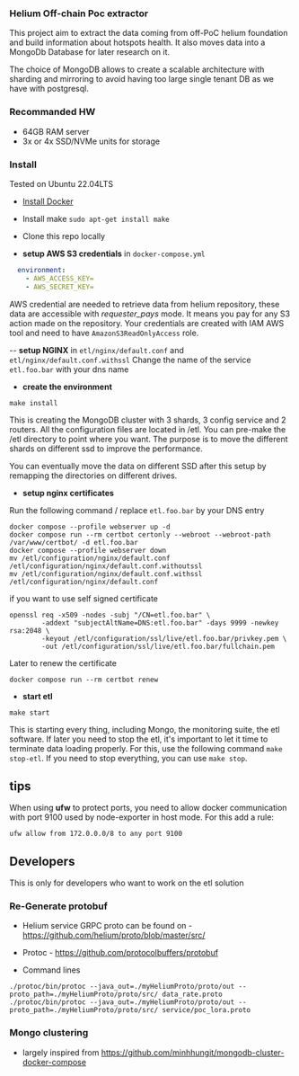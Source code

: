 ### Helium Off-chain Poc extractor

This project aim to extract the data coming from off-PoC helium foundation and build information about
hotspots health. It also moves data into a MongoDb Database for later research on it.

The choice of MongoDB allows to create a scalable architecture with sharding and mirroring to avoid having
too large single tenant DB as we have with postgresql.

### Recommanded HW
- 64GB RAM server
- 3x or 4x SSD/NVMe units for storage

### Install
Tested on Ubuntu 22.04LTS
- [Install Docker](https://docs.docker.com/engine/install/ubuntu/)
- Install make `sudo apt-get install make`
- Clone this repo locally

- **setup AWS S3 credentials** in `docker-compose.yml`
```yaml
  environment:
    - AWS_ACCESS_KEY=
    - AWS_SECRET_KEY=
```
AWS credential are needed to retrieve data from helium repository, these data are
accessible with *requester_pays* mode. It means you pay for any S3 action made on the
repository. Your credentials are created with IAM AWS tool and need to have `AmazonS3ReadOnlyAccess` role.

-- **setup NGINX** in `etl/nginx/default.conf` and `etl/nginx/default.conf.withssl`
Change the name of the service `etl.foo.bar` with your dns name

- **create the environment**
```agsl
make install
```
This is creating the MongoDB cluster with 3 shards, 3 config service and 2 routers.
All the configuration files are located in /etl. You can pre-make the /etl directory to
point where you want. The purpose is to move the different shards on different ssd to improve
the performance. 

You can eventually move the data on different SSD after this setup by remapping the
directories on different drives.

- **setup nginx certificates**

Run the following command / replace `etl.foo.bar` by your DNS entry
```
docker compose --profile webserver up -d
docker compose run --rm certbot certonly --webroot --webroot-path /var/www/certbot/ -d etl.foo.bar
docker compose --profile webserver down
mv /etl/configuration/nginx/default.conf /etl/configuration/nginx/default.conf.withoutssl
mv /etl/configuration/nginx/default.conf.withssl /etl/configuration/nginx/default.conf
```

if you want to use self signed certificate
```agsl
openssl req -x509 -nodes -subj "/CN=etl.foo.bar" \
        -addext "subjectAltName=DNS:etl.foo.bar" -days 9999 -newkey rsa:2048 \
        -keyout /etl/configuration/ssl/live/etl.foo.bar/privkey.pem \
        -out /etl/configuration/ssl/live/etl.foo.bar/fullchain.pem
```

Later to renew the certificate
```
docker compose run --rm certbot renew
```


- **start etl**
```
make start
```
This is starting every thing, including Mongo, the monitoring suite, the etl software.
If later you need to stop the etl, it's important to let it time to terminate data loading properly.
For this, use the following command `make stop-etl`. If you need to stop everything, you
can use `make stop`.

## tips

When using **ufw** to protect ports, you need to allow docker communication with port 9100 used by
node-exporter in host mode. For this add a rule:

```
ufw allow from 172.0.0.0/8 to any port 9100
```

## Developers
This is only for developers who want to work on the etl solution

### Re-Generate protobuf

- Helium service GRPC proto can be found on - https://github.com/helium/proto/blob/master/src/

- Protoc - https://github.com/protocolbuffers/protobuf
- Command lines
```agsl
./protoc/bin/protoc --java_out=./myHeliumProto/proto/out --proto_path=./myHeliumProto/proto/src/ data_rate.proto
./protoc/bin/protoc --java_out=./myHeliumProto/proto/out --proto_path=./myHeliumProto/proto/src/ service/poc_lora.proto
```

### Mongo clustering
- largely inspired from https://github.com/minhhungit/mongodb-cluster-docker-compose